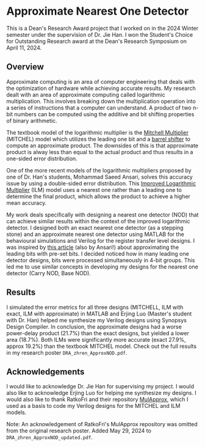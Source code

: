 # Approximate Nearest One Detector
This is a Dean's Research Award project that I worked on in the 2024 Winter semester under the supervision of Dr. Jie Han. I won the Student's Choice for Outstanding Research award at the Dean's Research Symposium on April 11, 2024.

## Overview
Approximate computing is an area of computer engineering that deals with the optimization of hardware while achieving accurate results. My research dealt with an area of approximate computing called logarithmic multiplication. This involves breaking down the multiplication operation into a series of instructions that a computer can understand. A product of two n-bit numbers can be computed using the additive and bit shifting properties of binary arithmetic.

The textbook model of the logarithmic multiplier is the [Mitchell Multiplier](https://ieeexplore.ieee.org/document/5219391) (MITCHEL) model which utilizes the leading one bit and a [barrel shifter](https://en.wikipedia.org/wiki/Barrel_shifter) to compute an approximate product. The downsides of this is that approximate product is alway less than equal to the actual product and thus results in a one-sided error distribution.

One of the more recent models of the logarithmic multipliers proposed by one of Dr. Han's students, Mohammad Saeed Ansari, solves this accuracy issue by using a double-sided error distribution. This [Improved Logarithmic Multiplier](https://ieeexplore.ieee.org/abstract/document/9086744) (ILM) model uses a nearest one rather than a leading one to determine the final product, which allows the product to achieve a higher mean accuracy.

My work deals specifically with designing a nearest one detector (NOD) that can achieve similar results within the context of the improved logarithmic detector. I designed both an exact nearest one detector (as a stepping stone) and an approximate nearest one detector using MATLAB for the behavioural simulations and Verilog for the register transfer level designs. I was inspired by [this article](http://www.ece.ualberta.ca/~jhan8/publications/1570528628.pdf) (also by Ansari!) about approximating the leading bits with pre-set bits. I decided noticed how in many leading one detector designs, bits were processed simultaneously in 4-bit groups. This led me to use similar concepts in developing my designs for the nearest one detector (Carry NOD, Base NOD).

## Results
I simulated the error metrics for all three designs (MITCHELL, ILM with exact, ILM with approximate) in MATLAB and Erjing Luo (Master's student with Dr. Han) helped me synthesize my Verilog designs using Synopsys Design Compiler. In conclusion, the approximate designs had a worse power-delay product (21.7%) than the exact designs, but yielded a lower area (18.7%). Both ILMs were significantly more accurate (exact 27.9%, approx 19.2%) than the textbook MITCHEL model. Check out the full results in my research poster ```DRA_zhren_ApproxNOD.pdf```.

## Acknowledgements
I would like to acknowledge Dr. Jie Han for supervising my project. I would also like to acknowledge Erjing Luo for helping me synthesize my designs. I would also like to thank RatkoFri and their repository [MulApprox](https://github.com/RatkoFri/MulApprox), which I used as a basis to code my Verilog designs for the MITCHEL and ILM models.

Note: An acknowledgement of RatkoFri's MulApprox repository was omitted from the original research poster. Added May 29, 2024 to ```DRA_zhren_ApproxNOD_updated.pdf```.
